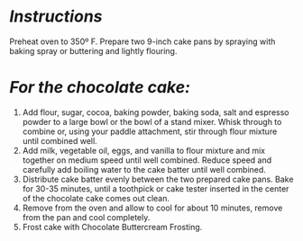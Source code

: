 # _Instructions_
Preheat oven to 350º F. Prepare two 9-inch cake pans by spraying with baking spray or buttering and lightly flouring.

# _For the chocolate cake:_
1. Add flour, sugar, cocoa, baking powder, baking soda, salt and espresso powder to a large bowl or the bowl of a stand mixer. Whisk through to combine or, using your paddle attachment, stir through flour mixture until combined well.
2. Add milk, vegetable oil, eggs, and vanilla to flour mixture and mix together on medium speed until well combined. Reduce speed and carefully add boiling water to the cake batter until well combined.
3. Distribute cake batter evenly between the two prepared cake pans. Bake for 30-35 minutes, until a toothpick or cake tester inserted in the center of the chocolate cake comes out clean.
4. Remove from the oven and allow to cool for about 10 minutes, remove from the pan and cool completely.
5. Frost cake with Chocolate Buttercream Frosting.